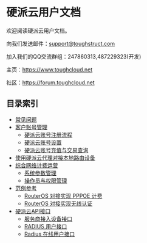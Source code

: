 # 硬派云用户文档


欢迎阅读硬派云用户文档。

向我们发送邮件：support@toughstruct.com

加入我们的QQ交流群组：247860313,487229323(开发)

主页：https://www.toughcloud.net

社区：https://forum.toughcloud.net


## 目录索引

- [常见问题](pages/faqs.md)
- [客户账号管理](pages/customer/index.md)
  - [硬派云账号注册流程](pages/customer/regflow.md)
  - [硬派云账号设置](pages/customer/settings.md)
  - [硬派云账号充值与交易查询](pages/customer/order.md)
- [使用硬派云代理对接本地路由设备](pages/cloudagent.md)
- [综合网络计费运营](pages/boms/index.md)
  - [系统参数管理](pages/boms/params.md)
  - [操作员与权限管理](pages/boms/opr.md)
- [范例参考](pages/example/index.md)
  - [RouterOS 对接实现 PPPOE 计费](pages/example/routeros_pppoe_example.md)
  - [RouterOS 对接实现无线认证](pages/example/routeros_wlan_example.md)
- [硬派云API接口](pages/api/index.md)
  - [服务商接入设备接口](pages/api/nas.md)
  - [RADIUS 用户接口](pages/api/user.md)
  - [Radius 在线用户接口](pages/api/online.md)


